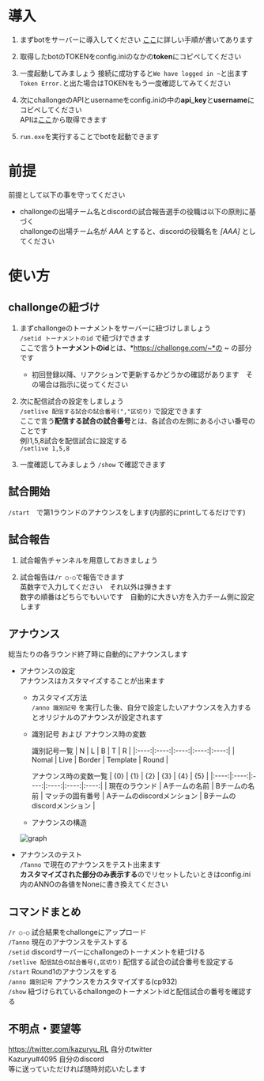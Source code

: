 # 導入
1. まずbotをサーバーに導入してください
[ここ](https://qiita.com/1ntegrale9/items/cb285053f2fa5d0cccdf)に詳しい手順が書いてあります

2. 取得したbotのTOKENをconfig.iniのなかの**token**にコピペしてください

3. 一度起動してみましょう 接続に成功すると`We have logged in ~`と出ます  
`Token Error.`と出た場合はTOKENをもう一度確認してみてください

4. 次にchallongeのAPIとusernameをconfig.iniの中の**api_key**と**username**にコピペしてください  
APIは[ここ](https://challonge.com/settings/developer)から取得できます

5. `run.exe`を実行することでbotを起動できます
# 前提
前提として以下の事を守ってください
- challongeの出場チーム名とdiscordの試合報告選手の役職は以下の原則に基づく  
challongeの出場チーム名が *AAA* とすると、discordの役職名を *[AAA]* としてください

# 使い方
## challongeの紐づけ
1. まずchallongeのトーナメントをサーバーに紐づけしましょう  
`/setid トーナメントのid`  で紐づけできます  
ここで言う**トーナメントのid**とは、*https://challonge.com/~*の **~** の部分です
    - 初回登録以降、リアクションで更新するかどうかの確認があります　その場合は指示に従ってください

2. 次に配信試合の設定をしましょう  
`/setlive 配信する試合の試合番号(","区切り)`  で設定できます  
ここで言う**配信する試合の試合番号**とは、各試合の左側にある小さい番号のことです  
例)1,5,8試合を配信試合に設定する  
`/setlive 1,5,8`  

3. 一度確認してみましょう
`/show`  で確認できます

## 試合開始
`/start`　で第1ラウンドのアナウンスをします(内部的にprintしてるだけです)

## 試合報告
1. 試合報告チャンネルを用意しておきましょう

2. 試合報告は`/r ○-○`で報告できます  
英数字で入力してください　それ以外は弾きます  
数字の順番はどちらでもいいです　自動的に大きい方を入力チーム側に設定します

## アナウンス
総当たりの各ラウンド終了時に自動的にアナウンスします

- アナウンスの設定  
アナウンスはカスタマイズすることが出来ます  
    - カスタマイズ方法  
    `/anno 識別記号` を実行した後、自分で設定したいアナウンスを入力するとオリジナルのアナウンスが設定されます  

    - 識別記号 および アナウンス時の変数  
        
        識別記号一覧
        | N | L | B | T | R |
        |:----:|:----:|:----:|:----:|:----:|
        | Nomal | Live | Border | Template | Round |

        アナウンス時の変数一覧
        | {0} | {1} | {2} | {3} | {4} | {5} |
        |:----:|:----:|:----:|:----:|:----:|:----:|
        | 現在のラウンド | Aチームの名前 | Bチームの名前 | マッチの固有番号 | Aチームのdiscordメンション | Bチームのdiscordメンション |

    - アナウンスの構造  

    ![graph](https://user-images.githubusercontent.com/41988990/79837105-eb82ea00-83eb-11ea-8c68-695f0904814d.png)

- アナウンスのテスト  
`/Tanno` で現在のアナウンスをテスト出来ます  
**カスタマイズされた部分のみ表示する**のでリセットしたいときはconfig.ini内のANNOの各値をNoneに書き換えてください


## コマンドまとめ  
`/r ○-○` 試合結果をchallongeにアップロード  
`/Tanno` 現在のアナウンスをテストする  
`/setid` discordサーバーにchallongeのトーナメントを紐づける  
`/setlive 配信試合の試合番号(,区切り)` 配信する試合の試合番号を設定する  
`/start` Round1のアナウンスをする  
`/anno 識別記号` アナウンスをカスタマイズする(cp932)  
`/show` 紐づけられているchallongeのトーナメントidと配信試合の番号を確認する


## 不明点・要望等
https://twitter.com/kazuryu_RL 自分のtwitter  
Kazuryu#4095 自分のdiscord  
等に送っていただければ随時対応いたします



